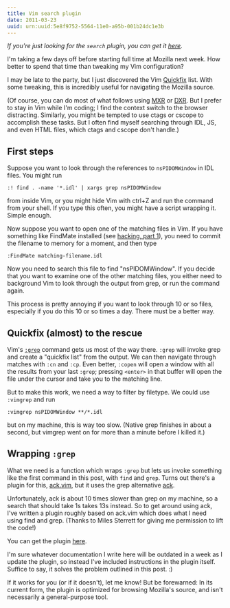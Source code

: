 ```yaml
---
title: Vim search plugin
date: 2011-03-23
uuid: urn:uuid:5e8f9752-5564-11e0-a95b-001b24dc1e3b
---
```


*If you're just looking for the `search` plugin, you can get it
[here][search plugin].*

I'm taking a few days off before starting full time at Mozilla next week.  How
better to spend that time than tweaking my Vim configuration?

I may be late to the party, but I just discovered the Vim [Quickfix][] list.
With some tweaking, this is incredibly useful for navigating the Mozilla
source.

(Of course, you can do most of what follows using [MXR][] or [DXR][].  But I
prefer to stay in Vim while I'm coding; I find the context switch to the
browser distracting.  Similarly, you might be tempted to use ctags or cscope to
accomplish these tasks.  But I often find myself searching through IDL, JS, and
even HTML files, which ctags and cscope don't handle.)

## First steps

Suppose you want to look through the references to `nsPIDOMWindow` in IDL
files.  You might run

    :! find . -name '*.idl' | xargs grep nsPIDOMWindow

from inside Vim, or you might hide Vim with ctrl+Z and run the command from
your shell.  If you type this often, you might have a script wrapping it.
Simple enough.

Now suppose you want to open one of the matching files in Vim.  If you have
something like FindMate installed (see [hacking, part 1][]), you need to commit
the filename to memory for a moment, and then type

    :FindMate matching-filename.idl

Now you need to search this file to find "nsPIDOMWindow".  If you decide that
you want to examine one of the other matching files, you either need to
background Vim to look through the output from grep, or run the command again.

This process is pretty annoying if you want to look through 10 or so files,
especially if you do this 10 or so times a day.  There must be a better way.

## Quickfix (almost) to the rescue

Vim's [`:grep`][vimgrep] command gets us most of the way there.  `:grep` will
invoke grep and create a "quickfix list" from the output.  We can then navigate
through matches with `:cn` and `:cp`.  Even better, `:copen` will open a window
with all the results from your last `:grep`; pressing `<enter>` in that buffer
will open the file under the cursor and take you to the matching line.

But to make this work, we need a way to filter by filetype.  We could use
`:vimgrep` and run

    :vimgrep nsPIDOMWindow **/*.idl

but on my machine, this is way too slow.  (Native grep finishes in about a
second, but vimgrep went on for more than a minute before I killed it.)

## Wrapping `:grep`

What we need is a function which wraps `:grep` but lets us invoke something
like the first command in this post, with `find` and `grep`.  Turns out there's
a plugin for this, [ack.vim][], but it uses the grep alternative [ack][].

Unfortunately, ack is about 10 times slower than grep on my machine, so a
search that should take 1s takes 13s instead.  So to get around using ack, I've
written a plugin roughly based on ack.vim which does what I need using find and
grep.  (Thanks to Miles Sterrett for giving me permission to lift the code!)

You can get the plugin [here][search plugin].

I'm sure whatever documentation I write here will be outdated in a week as I
update the plugin, so instead I've included instructions in the plugin itself.
Suffice to say, it solves the problem outlined in this post.  :)

If it works for you (or if it doesn't), let me know!  But be forewarned: In its
current form, the plugin is optimized for browsing Mozilla's source, and isn't
necessarily a general-purpose tool.

[MXR]: http://mxr.mozilla.org
[DXR]: http://dxr.proximity.on.ca/dxr/
[hacking, part 1]: /2010/2/1/Hacking%2C_part_1%3A_Vim.html
[quickfix]: http://vimdoc.sourceforge.net/htmldoc/quickfix.html
[vimgrep]: http://vimdoc.sourceforge.net/htmldoc/quickfix.html#:grep
[ack.vim]: https://github.com/mileszs/ack.vim
[ack]: http://betterthangrep.com/
[search plugin]: http://bitbucket.org/jlebar/search_plugin

